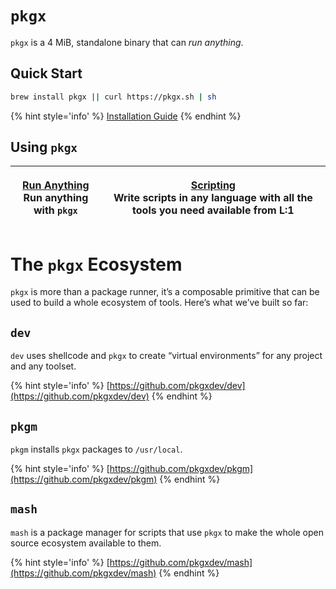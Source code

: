 # `pkgx`

`pkgx` is a 4 MiB, standalone binary that can *run anything*.

## Quick Start

```sh
brew install pkgx || curl https://pkgx.sh | sh
```

{% hint style='info' %}
[Installation Guide](installing-pkgx.md)
{% endhint %}

## Using `pkgx`

| <p>​<a href="running-anything.md">Run Anything</a><br>Run anything with `pkgx`</p> | <p><a href="scripting.md">Scripting</a><br>Write scripts in any language with all the tools you need available from L:1</p> |
| ----- | ----- |

# The `pkgx` Ecosystem

`pkgx` is more than a package runner, it’s a composable primitive that can be
used to build a whole ecosystem of tools. Here’s what we’ve built so far:

## `dev`

`dev` uses shellcode and `pkgx` to create “virtual environments” for any
project and any toolset.

{% hint style='info' %}
[https://github.com/pkgxdev/dev](https://github.com/pkgxdev/dev)
{% endhint %}

## `pkgm`

`pkgm` installs `pkgx` packages to `/usr/local`.

{% hint style='info' %}
[https://github.com/pkgxdev/pkgm](https://github.com/pkgxdev/pkgm)
{% endhint %}

## `mash`

`mash` is a package manager for scripts that use `pkgx` to make the whole
open source ecosystem available to them.

{% hint style='info' %}
[https://github.com/pkgxdev/mash](https://github.com/pkgxdev/mash)
{% endhint %}

